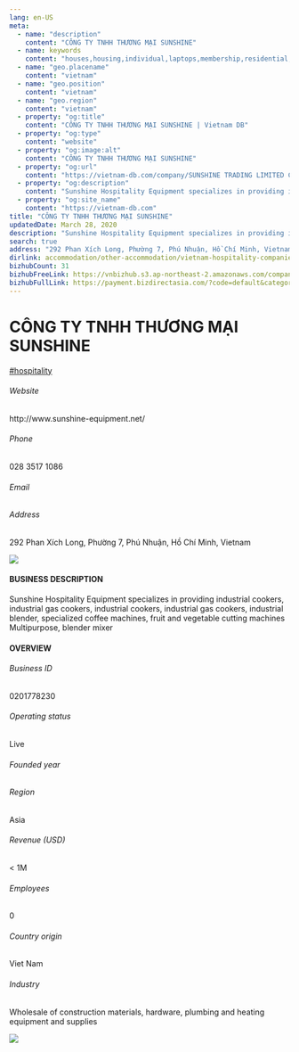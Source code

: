 ```yaml
---
lang: en-US
meta:
  - name: "description"
    content: "CÔNG TY TNHH THƯƠNG MẠI SUNSHINE"
  - name: keywords
    content: "houses,housing,individual,laptops,membership,residential,resort,resorts,speakers,spirits,virtual,wireless,wireless,wireless,wireless,wireless,wireless,vietnam-hospitality-companies"
  - name: "geo.placename"
    content: "vietnam"
  - name: "geo.position"
    content: "vietnam"
  - name: "geo.region"
    content: "vietnam"
  - property: "og:title"
    content: "CÔNG TY TNHH THƯƠNG MẠI SUNSHINE | Vietnam DB"
  - property: "og:type"
    content: "website"
  - property: "og:image:alt"
    content: "CÔNG TY TNHH THƯƠNG MẠI SUNSHINE"
  - property: "og:url"
    content: "https://vietnam-db.com/company/SUNSHINE TRADING LIMITED COMPANY-2918498"
  - property: "og:description"
    content: "Sunshine Hospitality Equipment specializes in providing industrial cookers, industrial gas cookers, industrial cookers, industrial gas cookers, industrial blender, specialized coffee machines, fruit and vegetable cutting machines Multipurpose, blender mixer"
  - property: "og:site_name"
    content: "https://vietnam-db.com"
title: "CÔNG TY TNHH THƯƠNG MẠI SUNSHINE"
updatedDate: March 28, 2020
description: "Sunshine Hospitality Equipment specializes in providing industrial cookers, industrial gas cookers, industrial cookers, industrial gas cookers, industrial blender, specialized coffee machines, fruit and vegetable cutting machines Multipurpose, blender mixer"
search: true
address: "292 Phan Xích Long, Phường 7, Phú Nhuận, Hồ Chí Minh, Vietnam"
dirlink: accommodation/other-accommodation/vietnam-hospitality-companies
bizhubCount: 31
bizhubFreeLink: https://vnbizhub.s3.ap-northeast-2.amazonaws.com/companies/vietnam-hospitality-companies_preview.xlsx
bizhubFullLink: https://payment.bizdirectasia.com/?code=default&category=bizhub&item=vietnam-hospitality-companies&redirect=https://vietnam-db.com
---
```



<div class="bd-item">
    <div class="item-content">
        <div class="detail-title-wrap">
            <h1 class="detail-title">
                CÔNG TY TNHH THƯƠNG MẠI SUNSHINE
            </h1>
        </div>
		<div class="detail-tagslist"><a href="/accommodation/other-accommodation/tags/hospitality" class="detail-tagitem">#hospitality</a></div>
        <h6 class="bd-label">Website</h6>
        <p>http://www.sunshine-equipment.net/</p>
		<h6 class="bd-label">Phone</h6>
        <p>028 3517 1086</p>
        <h6 class="bd-label">Email</h6>
        <p><a class="textColorPrimary" href="#"></a></p>
        <h6 class="bd-label">Address</h6>
        <p>292 Phan Xích Long, Phường 7, Phú Nhuận, Hồ Chí Minh, Vietnam</p>
    </div>
</div>

<div class="banner-wrap text-center"><a href="" class="banner-link"><img src="/assets/vndb.com/BannerAds2.jpg" class="banner-img"></a></div>

<div class="bd-item">
    <div class="item-content">
        <h4 class="textColorPrimary item-title">BUSINESS DESCRIPTION</h4>
        <p>Sunshine Hospitality Equipment specializes in providing industrial cookers, industrial gas cookers, industrial cookers, industrial gas cookers, industrial blender, specialized coffee machines, fruit and vegetable cutting machines Multipurpose, blender mixer</p>
    </div>
</div>

<div class="bd-item">
    <div class="item-content">
        <h4 class="textColorPrimary item-title">OVERVIEW</h4>
        <div class="item-info">
            <h6 class="bd-label">Business ID</h6>
            <p>0201778230</p>
        </div>
        <div class="item-info">
            <h6 class="bd-label">Operating status</h6>
            <p>Live<small class="bd-status_dot live"></small></p>
        </div>
        <div class="item-info">
            <h6 class="bd-label">Founded year</h6>
            <p></p>
        </div>
        <div class="item-info">
            <h6 class="bd-label">Region</h6>
            <p>Asia</p>
        </div>
        <div class="item-info">
            <h6 class="bd-label">Revenue (USD)</h6>
            <p>&lt; 1M</p>
        </div>
        <div class="item-info">
            <h6 class="bd-label">Employees</h6>
            <p>0</p>
        </div>
        <div class="item-info">
            <h6 class="bd-label">Country origin</h6>
            <p>Viet Nam</p>
        </div>
        <div class="item-info">
            <h6 class="bd-label">Industry</h6>
            <p>Wholesale of construction materials, hardware, plumbing and heating equipment and supplies</p>
        </div>
    </div>
</div>

<div class="banner-wrap text-center"><a href="" class="banner-link"><img src="/assets/vndb.com/BannerAd_04_728x90.jpg" class="banner-img"></a></div>

<CustomPopup popupTitle="ENTER EMAIL TO DOWNLOAD" popupSubTitle="The companies data will be sent to your inbox. Please enter your email." :free="this.$frontmatter.bizhubFreeLink" :paid="this.$frontmatter.bizhubFullLink" :count="this.$frontmatter.bizhubCount"/>

